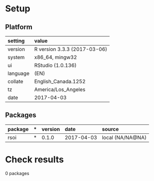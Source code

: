 # Setup

## Platform

|setting  |value                        |
|:--------|:----------------------------|
|version  |R version 3.3.3 (2017-03-06) |
|system   |x86_64, mingw32              |
|ui       |RStudio (1.0.136)            |
|language |(EN)                         |
|collate  |English_Canada.1252          |
|tz       |America/Los_Angeles          |
|date     |2017-04-03                   |

## Packages

|package |*  |version |date       |source           |
|:-------|:--|:-------|:----------|:----------------|
|rsoi    |*  |0.1.0   |2017-04-03 |local (NA/NA@NA) |

# Check results
0 packages


